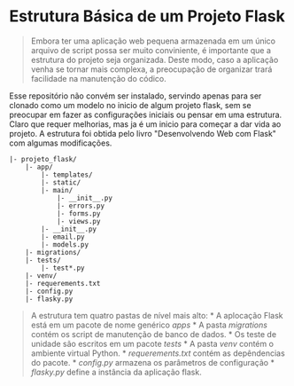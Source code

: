 # Estrutura Básica de um Projeto Flask

> Embora ter uma aplicação web pequena armazenada em um único arquivo de script possa ser muito conviniente, é importante que a estrutura do projeto seja organizada. Deste modo, caso a aplicação venha se tornar mais complexa, a preocupação de organizar trará facilidade na manutenção do códico.

Esse repositório não convém ser instalado, servindo apenas para ser clonado como um modelo no inicio de algum projeto flask, sem se preocupar em fazer as configurações iniciais ou pensar em uma estrutura. Claro que requer melhorias, mas ja é um inicio para começar a dar vida ao projeto. A estrutura foi obtida pelo livro "Desenvolvendo Web com Flask" com algumas modificações.

```
|- projeto_flask/
    |- app/
        |- templates/
        |- static/
        |- main/
            |- __init__.py
            |- errors.py
            |- forms.py
            |- views.py
        |- __init__.py
        |- email.py
        |- models.py
    |- migrations/
    |- tests/
        |- test*.py
    |- venv/
    |- requerements.txt
    |- config.py
    |- flasky.py
```

> A estrutura tem quatro pastas de nível mais alto:
    * A aplocação Flask está em um pacote de nome genérico _apps_
    * A pasta _migrations_ contém os script de manutenção de banco de dados.
    * Os teste de unidade são escritos em um pacote _tests_
    * A pasta _venv_ contém o ambiente virtual Python.
    * _requerements.txt_ contém as depêndencias do pacote.
    * _config.py_ armazena os parâmetros de configuração
    * _flasky.py_ define a instância da aplicação flask.